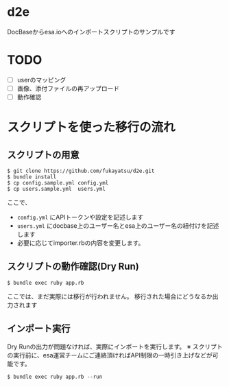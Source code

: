 # d2e

DocBaseからesa.ioへのインポートスクリプトのサンプルです

# TODO

- [ ] userのマッピング
- [ ] 画像、添付ファイルの再アップロード
- [ ] 動作確認

# スクリプトを使った移行の流れ

## スクリプトの用意

```
$ git clone https://github.com/fukayatsu/d2e.git
$ bundle install
$ cp config.sample.yml config.yml
$ cp users.sample.yml  users.yml
```

ここで、

- `config.yml` にAPIトークンや設定を記述します
- `users.yml` にdocbase上のユーザー名とesa上のユーザー名の紐付けを記述します
- 必要に応じてimporter.rbの内容を変更します。

## スクリプトの動作確認(Dry Run)

```
$ bundle exec ruby app.rb
```

ここでは、まだ実際には移行が行われません。
移行された場合にどうなるか出力されます

## インポート実行

Dry Runの出力が問題なければ、実際にインポートを実行します。
※ スクリプトの実行前に、esa運営チームにご連絡頂ければAPI制限の一時引き上げなどが可能です。

```
$ bundle exec ruby app.rb --run
```
